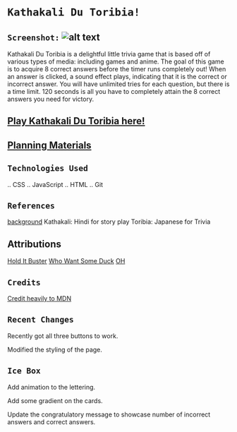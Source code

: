 # `Kathakali Du Toribia!`

## `Screenshot:` ![alt text](<assets/Screenshot 2024-04-08 at 7.46.51 AM.png>)






Kathakali Du Toribia is a delightful little trivia game that is based off of various types of media: including games and anime. 
The goal of this game is to acquire 8 correct answers before the timer runs completely out!
When an answer is clicked, a sound effect plays, indicating that it is the correct or incorrect answer.
You will have unlimited tries for each question, but there is a time limit. 120 seconds is all you have to completely attain the 8 correct answers you need for victory.


## [Play Kathakali Du Toribia here!](https://kathakalidutoribia.netlify.app/)

## [Planning Materials](https://docs.google.com/document/d/1HyLX8wB-DJofzpXbUmaJSsSOaOk_vudVTBsokaiTKss/edit)


## `Technologies Used`

.. CSS
.. JavaScript
.. HTML
.. Git

## `References`
[background](https://www.premiumbeat.com/blog/after-effects-ripple-effect-2/)
Kathakali: Hindi for story play
Toribia: Japanese for Trivia


## Attributions

[Hold It Buster](https://www.youtube.com/watch?v=RKzH42UqKZg)
[Who Want Some Duck](https://www.youtube.com/watch?v=iLphISTTlhk)
[OH](https://www.youtube.com/watch?v=7di7oyF7YLU&list=PL2fJy5iu3fAMX1pG5mmdbbHourkYkg3-F&index=2)

## `Credits`

[Credit heavily to MDN](https://developer.mozilla.org/en-US/)


## `Recent Changes`

Recently got all three buttons to work.

Modified the styling of the page.




## `Ice Box`

Add animation to the lettering.

Add some gradient on the cards.


Update the congratulatory message to showcase number of incorrect answers and correct answers.


